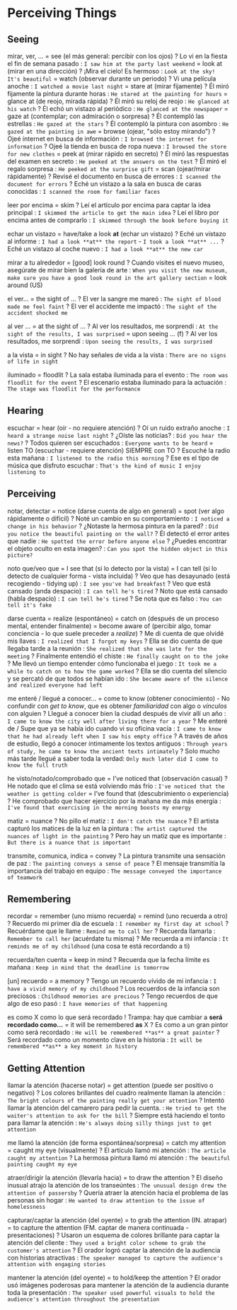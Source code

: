 # Perceiving Things

## Seeing

mirar, ver, ...
    = see (el más general: percibir con los ojos)
    ? Lo vi en la fiesta el fin de semana pasado : `I saw him at the party last weekend`
    = look at (mirar en una dirección)
    ? ¡Mira el cielo! Es hermoso : `Look at the sky! It's beautiful`
    = watch (observar durante un periodo)
    ? Vi una película anoche : `I watched a movie last night`
    = stare at (mirar fijamente)
    ? Él miró fijamente la pintura durante horas : `He stared at the painting for hours`
    = glance at (de reojo, mirada rápida)
    ? Él miró su reloj de reojo : `He glanced at his watch`
    ? Él echó un vistazo al periódico : `He glanced at the newspaper`
    = gaze at (contemplar; con admiración o sorpresa)
    ? Él contempló las estrellas : `He gazed at the stars`
    ? Él contempló la pintura con asombro : `He gazed at the painting in awe`
    = browse (ojear, "sólo estoy mirando")
    ? Ojeé internet en busca de información : `I browsed the internet for information`
    ? Ojeé la tienda en busca de ropa nueva : `I browsed the store for new clothes`
    = peek at (mirar rápido en secreto)
    ? Él miró las respuestas del examen en secreto : `He peeked at the answers on the test`
    ? Él miró el regalo sorpresa : `He peeked at the surprise gift`
    = scan (ojear/mirar rápidamente)
    ? Revisé el documento en busca de errores : `I scanned the document for errors`
    ? Eché un vistazo a la sala en busca de caras conocidas : `I scanned the room for familiar faces`

leer por encima = skim
    ? Leí el artículo por encima para captar la idea principal : `I skimmed the article to get the main idea`
    ? Leí el libro por encima antes de comprarlo : `I skimmed through the book before buying it`

echar un vistazo
    = have/take a look **at** (echar un vistazo)
    ? Eché un vistazo al informe : `I had a look **at** the report` - `I took a look **at** ...`
    ? Eché un vistazo al coche nuevo : `I had a look **at** the new car`

mirar a tu alrededor
    = [good] look round
    ? Cuando visites el nuevo museo, asegúrate de mirar bien la galería de arte : `When you visit the new museum, make sure you have a good look round in the art gallery section`
    = look around (US)


el ver... = the sight of ...
    ? El ver la sangre me mareó : `The sight of blood made me feel faint`
    ? El ver el accidente me impactó : `The sight of the accident shocked me`

al ver ...
    = at the sight of ...
    ? Al ver los resultados, me sorprendí : `At the sight of the results, I was surprised`
    = upon seeing ... (f)
    ? Al ver los resultados, me sorprendí : `Upon seeing the results, I was surprised`


a la vista = in sight
    ? No hay señales de vida a la vista : `There are no signs of life in sight`

iluminado = floodlit
    ? La sala estaba iluminada para el evento : `The room was floodlit for the event`
    ? El escenario estaba iluminado para la actuación : `The stage was floodlit for the performance`


## Hearing

escuchar
    = hear (oír - no requiere atención)
    ? Oí un ruido extraño anoche : `I heard a strange noise last night`
    ? ¿Oíste las noticias? : `Did you hear the news?`
    ? Todos quieren ser escuchados : `Everyone wants to be heard`
    = listen TO (escuchar - requiere atención) SIEMPRE con TO
    ? Escuché la radio esta mañana : `I listened to the radio this morning`
    ? Ese es el tipo de música que disfruto escuchar : `That's the kind of music I enjoy listening to`


## Perceiving

notar, detectar
    = notice (darse cuenta de algo en general)
    = spot (ver algo rápidamente o difícil)
    ? Noté un cambio en su comportamiento : `I noticed a change in his behavior`
    ? ¿Notaste la hermosa pintura en la pared? : `Did you notice the beautiful painting on the wall?`
    ? Él detectó el error antes que nadie : `He spotted the error before anyone else`
    ? ¿Puedes encontrar el objeto oculto en esta imagen? : `Can you spot the hidden object in this picture?`

noto que/veo que
    = I see that (si lo detecto por la vista)
    = I can tell (si lo detecto de cualquier forma - vista incluida)
    ? Veo que has desayunado (está recogiendo - tidying up) : `I see you've had breakfast`
    ? Veo que está cansado (anda despacio) : `I can tell he's tired`
    ? Noto que está cansado (habla despacio) : `I can tell he's tired`
    ? Se nota que es falso : `You can tell it's fake`


darse cuenta
    = realize  (espontáneo)
    = catch on (después de un proceso mental, entender finalmente)
    = become aware of (percibir algo, tomar conciencia - lo que suele preceder a _realize_)
    ? Me di cuenta de que olvidé mis llaves : `I realized that I forgot my keys`
    ? Ella se dio cuenta de que llegaba tarde a la reunión : `She realized that she was late for the meeting`
    ? Finalmente entendió el chiste : `He finally caught on to the joke`
    ? Me llevó un tiempo entender cómo funcionaba el juego : `It took me a while to catch on to how the game worked`
    ? Ella se dio cuenta del silencio y se percató de que todos se habían ido : `She became aware of the silence and realized everyone had left`

me enteré / llegué a conocer...
    = come to know (obtener conocimiento)
        - No confundir con _get to know_, que es obtener _familiaridad_ con algo o _vínculos_ con alguien
    ? Llegué a conocer bien la ciudad después de vivir allí un año : `I came to know the city well after living there for a year`
    ? Me enteré de / Supe que ya se había ido cuando vi su oficina vacía : `I came to know that he had already left when I saw his empty office`
    ? A través de años de estudio, llegó a conocer íntimamente los textos antiguos : `Through years of study, he came to know the ancient texts intimately`
    ? Solo mucho más tarde llegué a saber toda la verdad: `Only much later did I come to know the full truth`

he visto/notado/comprobado que
    = I’ve noticed that (observación casual)
    ? He notado que el clima se está volviendo más frío : `I've noticed that the weather is getting colder`
    = I’ve found that (descubrimiento o experiencia)
    ? He comprobado que hacer ejercicio por la mañana me da más energía : `I've found that exercising in the morning boosts my energy`

matiz = nuance
    ? No pillo el matiz : `I don't catch the nuance`
    ? El artista capturó los matices de la luz en la pintura : `The artist captured the nuances of light in the painting`
    ? Pero hay un matiz que es importante : `But there is a nuance that is important`

transmite, comunica, indica = convey
    ? La pintura transmite una sensación de paz : `The painting conveys a sense of peace`
    ? El mensaje transmitía la importancia del trabajo en equipo : `The message conveyed the importance of teamwork`

## Remembering

recordar
    = remember (uno mismo recuerda)
    = remind (uno recuerda a otro)
    ? Recuerdo mi primer día de escuela : `I remember my first day at school`
    ? Recuérdame que le llame : `Remind me to call her`
    ? Recuerda llamarla : `Remember to call her` (acuérdate tu misma)
    ? Me recuerda a mi infancia : `It reminds me of my childhood` (una cosa te está recordando a ti)

recuerda/ten cuenta = keep in mind
    ? Recuerda que la fecha límite es mañana : `Keep in mind that the deadline is tomorrow`

[un] recuerdo = a memory
    ? Tengo un recuerdo vívido de mi infancia : `I have a vivid memory of my childhood`
    ? Los recuerdos de la infancia son preciosos : `Childhood memories are precious`
    ? Tengo recuerdos de que algo de eso pasó : `I have memories of that happening`

es como X como lo que será recordado
    ! Trampa: hay que cambiar a **será recordado como...**
    = it will be remembered **as** X
    ? Es como a un gran pintor como será recordado : `He will be remembered **as** a great painter`
    ? Será recordado como un momento clave en la historia : `It will be remembered **as** a key moment in history`


## Getting Attention

llamar la atención (hacerse notar)
    = get attention (puede ser positivo o negativo)
    ? Los colores brillantes del cuadro realmente llaman la atención : `The bright colours of the painting really get your attention`
    ? Intentó llamar la atención del camarero para pedir la cuenta. : `He tried to get the waiter's attention to ask for the bill`
    ? Siempre está haciendo el tonto para llamar la atención : `He's always doing silly things just to get attention`

me llamó la atención (de forma espontánea/sorpresa)
    = catch my attention
    = caught my eye (visualmente)
    ? El artículo llamó mi atención : `The article caught my attention`
    ? La hermosa pintura llamó mi atención : `The beautiful painting caught my eye`

atraer/dirigir la atención (llevarla hacia)
    = to draw the attention
    ? El diseño inusual atrajo la atención de los transeúntes : `The unusual design drew the attention of passersby`
    ? Quería atraer la atención hacia el problema de las personas sin hogar : `He wanted to draw attention to the issue of homelessness`

capturar/captar la atención (del oyente)
    = to grab the attention (IN. atrapar)
    = to capture the attention (FM. captar de manera continuada - presentaciones)
    ? Usaron un esquema de colores brillante para captar la atención del cliente : `They used a bright color scheme to grab the customer's attention`
    ? El orador logró captar la atención de la audiencia con historias atractivas : `The speaker managed to capture the audience's attention with engaging stories`

mantener la atención (del oyente)
    = to hold/keep the attention
    ? El orador usó imágenes poderosas para mantener la atención de la audiencia durante toda la presentación : `The speaker used powerful visuals to hold the audience's attention throughout the presentation`
